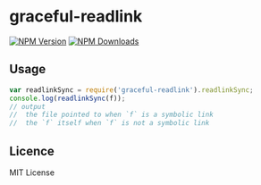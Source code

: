 # graceful-readlink
[![NPM Version](http://img.shields.io/npm/v/graceful-readlink.svg?style=flat)](https://www.js.npmjs.org/package/graceful-readlink)
[![NPM Downloads](https://img.shields.io/npm/dm/graceful-readlink.svg?style=flat)](https://www.js.npmjs.org/package/graceful-readlink)


## Usage

```js
var readlinkSync = require('graceful-readlink').readlinkSync;
console.log(readlinkSync(f));
// output
//  the file pointed to when `f` is a symbolic link
//  the `f` itself when `f` is not a symbolic link
```
## Licence

MIT License
